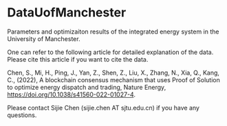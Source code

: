# DataUofManchester
Parameters and optimizaiton results of the integrated energy system in the University of Manchester.

One can refer to the following article for detailed explanation of the data. Please cite this article if you want to cite the data.

Chen, S., Mi, H., Ping, J., Yan, Z., Shen, Z., Liu, X., Zhang, N., Xia, Q., Kang, C., (2022), A blockchain consensus mechanism that uses Proof of Solution to optimize energy dispatch and trading, Nature Energy, https://doi.org/10.1038/s41560-022-01027-4.

Please contact Sijie Chen (sijie.chen AT sjtu.edu.cn) if you have any questions. 
